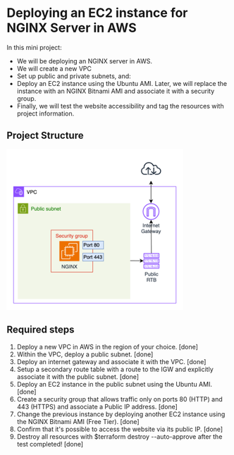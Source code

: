 # Deploying an EC2 instance for NGINX Server in AWS

In this mini project:
- We will be deploying an NGINX server in AWS. 
- We will create a new VPC
- Set up public and private subnets, and:
- Deploy an EC2 instance using the Ubuntu AMI. Later, we will replace the instance with an NGINX Bitnami AMI and associate it with a security group. 
- Finally, we will test the website accessibility and tag the resources with project information.

## Project Structure

<img src="assets/project00-vpc-ec2-nginx.png" alt="deploy-vpc-ec2-instance" width="400"/>

## Required steps

1. Deploy a new VPC in AWS in the region of your choice. [done]
2. Within the VPC, deploy a public subnet. [done]
3. Deploy an internet gateway and associate it with the VPC. [done]
4. Setup a secondary route table with a route to the IGW and explicitly associate it with the public subnet. [done]
5. Deploy an EC2 instance in the public subnet using the Ubuntu AMI. [done]
6. Create a security group that allows traffic only on ports 80 (HTTP) and 443 (HTTPS) and associate a Public IP address. [done]
7. Change the previous instance by deploying another EC2 instance using the NGINX Bitnami AMI (Free Tier). [done]
8. Confirm that it's possible to access the website via its public IP. [done]
9. Destroy all resources with $terraform destroy --auto-approve after the test completed! [done]